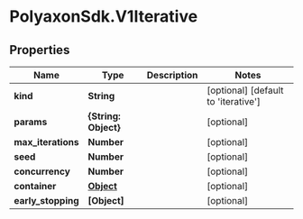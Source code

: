 # PolyaxonSdk.V1Iterative

## Properties

Name | Type | Description | Notes
------------ | ------------- | ------------- | -------------
**kind** | **String** |  | [optional] [default to &#39;iterative&#39;]
**params** | **{String: Object}** |  | [optional] 
**max_iterations** | **Number** |  | [optional] 
**seed** | **Number** |  | [optional] 
**concurrency** | **Number** |  | [optional] 
**container** | [**Object**](.md) |  | [optional] 
**early_stopping** | **[Object]** |  | [optional] 


